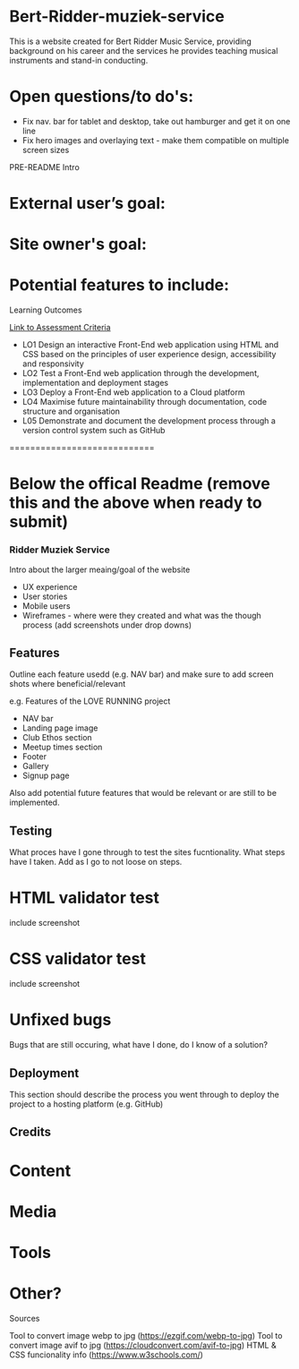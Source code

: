 # Bert-Ridder-muziek-service
This is a website created for Bert Ridder Music Service, providing background on his career and the services he provides teaching musical instruments and stand-in conducting.

# Open questions/to do's:
- Fix nav. bar for tablet and desktop, take out hamburger and get it on one line
- Fix hero images and overlaying text - make them compatible on multiple screen sizes


PRE-README Intro

External user’s goal:
=

Site owner's goal:
=

Potential features to include:
=

Learning Outcomes

[Link to Assessment Criteria](https://learn.codeinstitute.net/courses/course-v1:CodeInstitute+CSSE_PAGP+2021_Q2/courseware/411aa0a8f55c494d888767d695db24e4/b9aa183580bc405790f1935906b5daa5/)

* LO1	Design an interactive Front-End web application using HTML and CSS based on the principles of user experience design, accessibility and responsivity
* LO2	Test a Front-End web application through the development, implementation and deployment stages
* LO3	Deploy a Front-End web application to a Cloud platform
* LO4	Maximise future maintainability through documentation, code structure and organisation
* L05	Demonstrate and document the development process through a version control system such as GitHub

============================

Below the offical Readme (remove this and the above when ready to submit)
============================

### Ridder Muziek Service

Intro about the larger meaing/goal of the website

- UX experience
- User stories
- Mobile users
- Wireframes - where were they created and what was the though process (add screenshots under drop downs)

## Features

Outline each feature usedd (e.g. NAV bar) and make sure to add screen shots where beneficial/relevant

e.g. Features of the LOVE RUNNING project
- NAV bar
- Landing page image
- Club Ethos section
- Meetup times section
- Footer
- Gallery
- Signup page

Also add potential future features that would be relevant or are still to be implemented.

## Testing

What proces have I gone through to test the sites fucntionality. What steps have I taken. Add as I go to not loose on steps.

# HTML validator test
include screenshot

# CSS validator test
include screenshot

# Unfixed bugs
Bugs that are still occuring, what have I done, do I know of a solution?

## Deployment

This section should describe the process you went through to deploy the project to a hosting platform (e.g. GitHub)

## Credits

# Content
# Media
# Tools
# Other?

Sources

Tool to convert image webp to jpg (https://ezgif.com/webp-to-jpg)
Tool to convert image avif to jpg (https://cloudconvert.com/avif-to-jpg)
HTML & CSS funcionality info (https://www.w3schools.com/)
